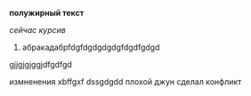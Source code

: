 **полужирный текст**

*сейчас курсив*

1. абракадабрfdgfdgdgdgdgfdgdfgdgd

gjjgjgjggjdfgdfgd

измненения
xbffgxf
dssgdgdd 
плохой джун сделал конфликт